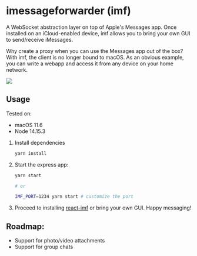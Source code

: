 # imessageforwarder (imf)

A WebSocket abstraction layer on top of Apple's Messages app. Once installed on an iCloud-enabled device, imf allows you to bring your own GUI to send/receive iMessages.

Why create a proxy when you can use the Messages app out of the box? With imf, the client is no longer bound to macOS. As an obvious example, you can write a webapp and access it from any device on your home network.

<img src="https://user-images.githubusercontent.com/20038316/138819386-082919f6-2581-4bb4-9460-d98ccbb4fce6.png" />

## Usage

Tested on:
* macOS 11.6
* Node 14.15.3

1. Install dependencies
     ```bash
     yarn install
     ```
1. Start the express app:
    ```bash
    yarn start

    # or

    IMF_PORT=1234 yarn start # customize the port
    ```
1. Proceed to installing [react-imf](https://github.com/jaeseopark/react-imf) or bring your own GUI. Happy messaging!

## Roadmap:

* Support for photo/video attachments
* Support for group chats
